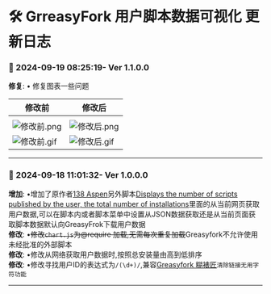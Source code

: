 # **🛠️   GrreasyFork 用户脚本数据可视化 更新日志**


### **📅 2024-09-19 08:25:19- Ver 1.1.0.0**
**修复**: • 修复图表一些问题<br>

| 修改前                                                            | 修改后                                                            |
| ----------------------------------------------------------------- | ----------------------------------------------------------------- |
|                                                                   |
| ![修改前.png](https://s2.loli.net/2024/09/19/A6KoYdv5nbRkMCF.png) | ![修改后.png](https://s2.loli.net/2024/09/19/2UCM18tuWXirgxB.png) |
| ![修改前.gif](https://s2.loli.net/2024/09/19/khLXwEFQI58qjdZ.gif) | ![修改后.gif](https://s2.loli.net/2024/09/19/azlGiIBEg2SAFPc.gif) |

---

### **📅 2024-09-18 11:01:32- Ver 1.0.0.0**
**增加**: •增加了原作者[138 Aspen](https://greasyfork.org/zh-CN/users/1177387)另外脚本[Displays the number of scripts published by the user, the total number of installations](https://greasyfork.org/zh-CN/scripts/482623)里面的从当前网页获取用户数据,可以在脚本内或者脚本菜单中设置从JSON数据获取还是从当前页面获取脚本数据默认向GreasyFrok下载用户数据<br>
**修改**: •~~修改`chart.js`为@require 加载,无需每次重复加载~~Greasyfork不允许使用未经批准的外部脚本<br>
**修改**: •修改从网络获取用户数据时,按照总安装量由高到低排序<br>
**修改**: •修改寻找用户ID的表达式为`/(\d+)/`,兼容[Greasyfork 糊裱匠](https://greasyfork.org/zh-CN/scripts/497346)`清除链接无用字符功能`<br>

---
